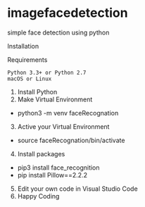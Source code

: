 # imagefacedetection
simple face detection using python

Installation

Requirements

    Python 3.3+ or Python 2.7
    macOS or Linux
 
1. Install Python
2. Make Virtual Environment
  - python3 -m venv faceRecognation
3. Active your Virtual Environment
  - source faceRecognation/bin/activate
4. Install packages
  - pip3 install face_recognition
  - pip install Pillow==2.2.2
5. Edit your own code in Visual Studio Code
6. Happy Coding
